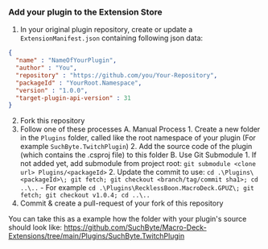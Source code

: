 ### Add your plugin to the Extension Store
1. In your original plugin repository, create or update a `ExtensionManifest.json` containing following json data:
```json
{
  "name" : "NameOfYourPlugin",
  "author" : "You",
  "repository" : "https://github.com/you/Your-Repository",
  "packageId" : "YourRoot.Namespace",
  "version" : "1.0.0",
  "target-plugin-api-version" : 31
}
```

2. Fork this repository
3. Follow one of these processes
    A. Manual Process
        1. Create a new folder in the `Plugins` folder, called like the root namespace of your plugin (For example `SuchByte.TwitchPlugin`)
        2. Add the source code of the plugin (which contains the .csproj file) to this folder
    B. Use Git Submodule
        1. If not added yet, add submodule from project root: `git submodule <clone url> Plugins/<packageId>`
        2. Update the commit to use: `cd .\Plugins\<packageId>\; git fetch; git checkout <branch/tag/commit sha1>; cd ..\..`
            - For example `cd .\Plugins\RecklessBoon.MacroDeck.GPUZ\; git fetch; git checkout v1.0.4; cd ..\..`
4. Commit & create a pull-request of your fork of this repository

You can take this as a example how the folder with your plugin's source should look like: https://github.com/SuchByte/Macro-Deck-Extensions/tree/main/Plugins/SuchByte.TwitchPlugin
